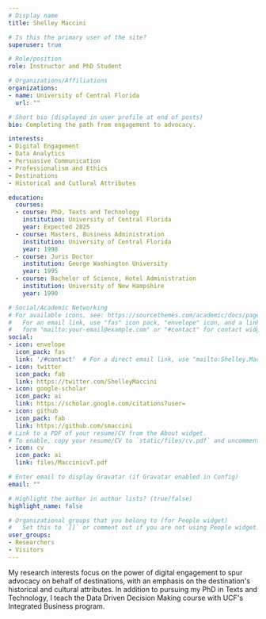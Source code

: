 ```yaml
---
# Display name
title: Shelley Maccini

# Is this the primary user of the site?
superuser: true

# Role/position
role: Instructor and PhD Student

# Organizations/Affiliations
organizations:
- name: University of Central Florida
  url: ""

# Short bio (displayed in user profile at end of posts)
bio: Completing the path from engagement to advocacy.

interests:
- Digital Engagement
- Data Analytics
- Persuasive Communication
- Professionalism and Ethics
- Destinations
- Historical and Cutlural Attributes

education:
  courses:
  - course: PhD, Texts and Technology
    institution: University of Central Florida
    year: Expected 2025
  - course: Masters, Business Administration
    institution: University of Central Florida
    year: 1998
  - course: Juris Doctor
    institution: George Washington University
    year: 1995
  - course: Bachelor of Science, Hotel Administration
    institution: University of New Hampshire
    year: 1990

# Social/Academic Networking
# For available icons, see: https://sourcethemes.com/academic/docs/page-builder/#icons
#   For an email link, use "fas" icon pack, "envelope" icon, and a link in the
#   form "mailto:your-email@example.com" or "#contact" for contact widget.
social:
- icon: envelope
  icon_pack: fas
  link: '/#contact'  # For a direct email link, use "mailto:Shelley.Maccini@knights.ucf.edu".
- icon: twitter
  icon_pack: fab
  link: https://twitter.com/ShelleyMaccini
- icon: google-scholar
  icon_pack: ai
  link: https://scholar.google.com/citations?user=
- icon: github
  icon_pack: fab
  link: https://github.com/smaccini
# Link to a PDF of your resume/CV from the About widget.
# To enable, copy your resume/CV to `static/files/cv.pdf` and uncomment the lines below.
- icon: cv
  icon_pack: ai
  link: files/MaccinicvT.pdf

# Enter email to display Gravatar (if Gravatar enabled in Config)
email: ""

# Highlight the author in author lists? (true/false)
highlight_name: false

# Organizational groups that you belong to (for People widget)
#   Set this to `[]` or comment out if you are not using People widget.
user_groups:
- Researchers
- Visitors
---
```


My research interests focus on the power of digital engagement to spur advocacy on behalf of destinations, with an emphasis on the destination's historical and cultural attributes.  In addition to pursuing my PhD in Texts and Technology, I teach the Data Driven Decision Making course with UCF's Integrated Business program.


